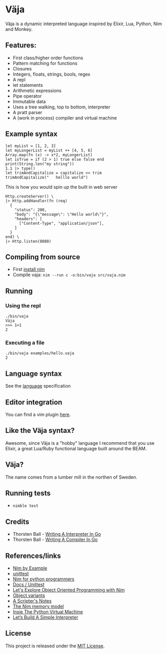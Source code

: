 # Väja

Väja is a dynamic interpreted language inspired by Elixir, Lua, Python, Nim and Monkey.


## Features:
- First class/higher order functions
- Pattern matching for functions
- Closures
- Integers, floats, strings, bools, regex
- A repl
- let statements
- Arithmetic expressions
- Pipe operator
- Immutable data
- Uses a tree walking, top to bottom, interpreter
- A pratt parser
- A (work in process) compiler and virtual machine

## Example syntax

```
let myList = [1, 2, 3]
let myLongerList = myList ++ [4, 5, 6]
Array.map(fn (x) -> x*2, myLongerList)
let isTrue = if (2 > 1) true else false end
print(String.len("my string"))
1.1 |> type()
let trimAndCapitalize = capitalize << trim
trimAndCapitalize("   helllo world")
```

This is how you would spin up the built in web server

```
Http.createServer() \
|> Http.addHandler(fn (req)
  {
    "status": 200,
    "body": "{\"message\": \"Hello world\"}",
    "headers": [
      ["Content-Type", "application/json"],
    ]
  }
end) \
|> Http.listen(8080)
```

## Compiling from source
- First [install nim](https://nim-lang.org/install.html)
- Compile vaja: `nim --run c -o:bin/vaja src/vaja.nim`


## Running

### Using the repl
```
./bin/vaja
Väja
>>> 1+1
2
```

### Executing a file
```
./bin/vaja examples/hello.vaja
2
```


## Language syntax
See the [language](https://github.com/marteinn/Vaja-Lang/blob/master/docs/LANGUAGE.md) specification


## Editor integration
You can find a vim plugin [here](https://github.com/marteinn/Vaja-Vim/).


## Like the Väja syntax?
Awesome, since Väja is a "hobby" language I recommend that you use Elixir, a great Lua/Ruby functional language built around the BEAM.


## Väja?
The name comes from a lumber mill in the northen of Sweden.


## Running tests
- `nimble test`


## Credits
- Thorsten Ball - [Writing A Interpreter In Go](https://interpreterbook.com/)
- Thorsten Ball - [Writing A Compiler In Go](https://compilerbook.com/)


## References/links
- [Nim by Example](https://nim-by-example.github.io/procs/)
- [unittest](https://nim-lang.org/docs/unittest.html)
- [Nim for python programmers](https://github.com/nim-lang/Nim/wiki/Nim-for-Python-Programmers)
- [Docs / Unittest](https://nim-lang.org/docs/unittest.html)
- [Let's Explore Object Oriented Programming with Nim](https://matthiashager.com/nim-object-oriented-programming)
- [Object variants](https://nim-lang.org/0.19.2/tut2.html#object-oriented-programming-object-variants)
- [A Scripter's Notes](https://scripter.co/notes/nim/)
- [The Nim memory model](http://zevv.nl/nim-memory/)
- [Insie The Python Virtual Machine](https://leanpub.com/insidethepythonvirtualmachine/read)
- [Let’s Build A Simple Interpreter](https://ruslanspivak.com/lsbasi-part1/)


## License
This project is released under the [MIT License](http://www.opensource.org/licenses/MIT).
